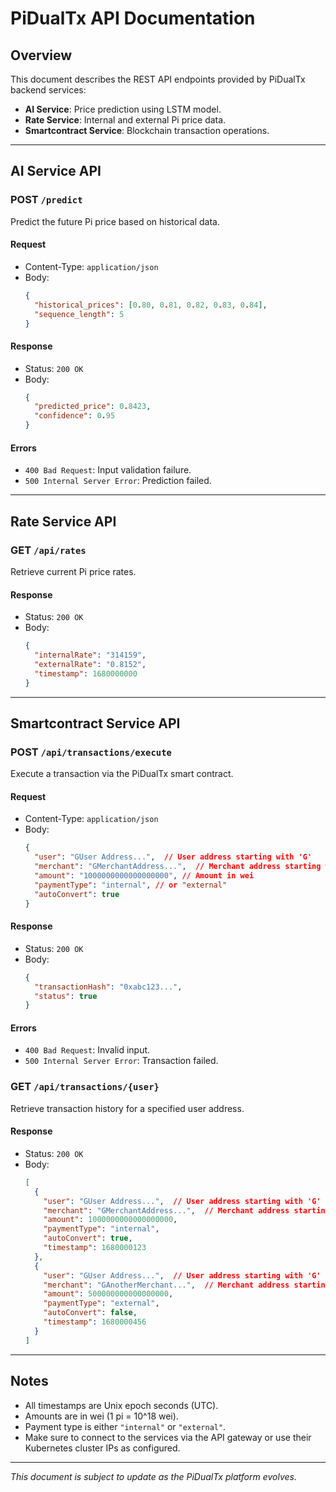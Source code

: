 # PiDualTx API Documentation

## Overview

This document describes the REST API endpoints provided by PiDualTx backend services:

- **AI Service**: Price prediction using LSTM model.
- **Rate Service**: Internal and external Pi price data.
- **Smartcontract Service**: Blockchain transaction operations.

---

## AI Service API

### POST `/predict`

Predict the future Pi price based on historical data.

#### Request

- Content-Type: `application/json`
- Body:
  ```json
  {
    "historical_prices": [0.80, 0.81, 0.82, 0.83, 0.84],
    "sequence_length": 5
  }
  ```

#### Response

- Status: `200 OK`
- Body:
  ```json
  {
    "predicted_price": 0.8423,
    "confidence": 0.95
  }
  ```

#### Errors

- `400 Bad Request`: Input validation failure.
- `500 Internal Server Error`: Prediction failed.

---

## Rate Service API

### GET `/api/rates`

Retrieve current Pi price rates.

#### Response

- Status: `200 OK`
- Body:
  ```json
  {
    "internalRate": "314159",
    "externalRate": "0.8152",
    "timestamp": 1680000000
  }
  ```

---

## Smartcontract Service API

### POST `/api/transactions/execute`

Execute a transaction via the PiDualTx smart contract.

#### Request

- Content-Type: `application/json`
- Body:
  ```json
  {
    "user": "GUser Address...",  // User address starting with 'G'
    "merchant": "GMerchantAddress...",  // Merchant address starting with 'G'
    "amount": "1000000000000000000", // Amount in wei
    "paymentType": "internal", // or "external"
    "autoConvert": true
  }
  ```

#### Response

- Status: `200 OK`
- Body:
  ```json
  {
    "transactionHash": "0xabc123...",
    "status": true
  }
  ```

#### Errors

- `400 Bad Request`: Invalid input.
- `500 Internal Server Error`: Transaction failed.

### GET `/api/transactions/{user}`

Retrieve transaction history for a specified user address.

#### Response

- Status: `200 OK`
- Body:
  ```json
  [
    {
      "user": "GUser Address...",  // User address starting with 'G'
      "merchant": "GMerchantAddress...",  // Merchant address starting with 'G'
      "amount": 1000000000000000000,
      "paymentType": "internal",
      "autoConvert": true,
      "timestamp": 1680000123
    },
    {
      "user": "GUser Address...",  // User address starting with 'G'
      "merchant": "GAnotherMerchant...",  // Merchant address starting with 'G'
      "amount": 500000000000000000,
      "paymentType": "external",
      "autoConvert": false,
      "timestamp": 1680000456
    }
  ]
  ```

---

## Notes

- All timestamps are Unix epoch seconds (UTC).
- Amounts are in wei (1 pi = 10^18 wei).
- Payment type is either `"internal"` or `"external"`.
- Make sure to connect to the services via the API gateway or use their Kubernetes cluster IPs as configured.

---

*This document is subject to update as the PiDualTx platform evolves.*
